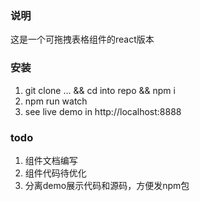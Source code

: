 ### 说明

这是一个可拖拽表格组件的react版本

### 安装
1. git clone ... && cd into repo && npm i 
2. npm run watch
3. see live demo in http://localhost:8888

### todo
1. 组件文档编写
2. 组件代码待优化
3. 分离demo展示代码和源码，方便发npm包